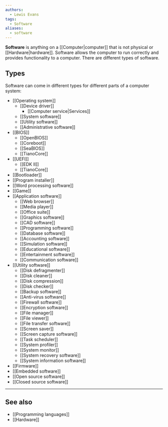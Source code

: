 ```yaml
---
authors:
  - Lewis Evans
tags:
  - Software
aliases:
  - software
---
```

**Software** is anything on a [[Computer|computer]] that is not physical or [[Hardware|hardware]]. Software allows the computer to run correctly and provides functionality to a computer. There are different types of software.
## Types
Software can come in different types for different parts of a computer system:
- [[Operating system]]
	- [[Device driver]]
		- [[Computer service|Services]]
	- [[System software]]
	- [[Utility software]]
	- [[Administrative software]]
- [[BIOS]]
	- [[OpenBIOS]]
	- [[Coreboot]]
	- [[SeaBIOS]]
	- [[TianoCore]]
- [[UEFI]]
	- [[EDK II]]
	- [[TianoCore]]
- [[Bootloader]]
- [[Program installer]]
- [[Word processing software]]
- [[Game]]
- [[Application software]]
	- [[Web browser]]
	- [[Media player]]
	- [[Office suite]]
	- [[Graphics software]]
	- [[CAD software]]
	- [[Programming software]]
	- [[Database software]]
	- [[Accounting software]]
	- [[Simulation software]]
	- [[Educational software]]
	- [[Entertainment software]]
	- [[Communication software]]
- [[Utility software]]
	- [[Disk defragmenter]]
	- [[Disk cleaner]]
	- [[Disk compression]]
	- [[Disk checker]]
	- [[Backup software]]
	- [[Anti-virus software]]
	- [[Firewall software]]
	- [[Encryption software]]
	- [[File manager]]
	- [[File viewer]]
	- [[File transfer software]]
	- [[Screen saver]]
	- [[Screen capture software]]
	- [[Task scheduler]]
	- [[System profiler]]
	- [[System monitor]]
	- [[System recovery software]]
	- [[System information software]]
- [[Firmware]]
- [[Embedded software]]
- [[Open source software]]
- [[Closed source software]]

___
## See also
- [[Programming languages]]
- [[Hardware]]